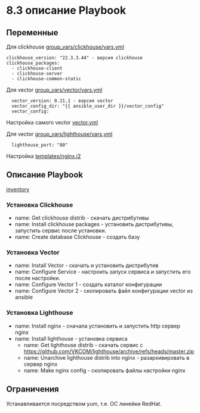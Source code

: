 # 8.3 описание Playbook

## Переменные

Для clickhouse [group_vars/clickhouse/vars.yml](group_vars/clickhouse/vars.yml)
```
clickhouse_version: "22.3.3.44" - версия clickhouse 
clickhouse_packages:
  - clickhouse-client
  - clickhouse-server
  - clickhouse-common-static
```
Для vector [group_vars/vector/vars.yml](group_vars/vector/vars.yml)
```
  vector_version: 0.21.1 - версия vector
  vector_config_dir: "{{ ansible_user_dir }}/vector_config"
  vector_config:
```
Настройка самого vector [vector.yml](templates/vector.yml.j2)

Для vector [group_vars/lighthouse/vars.yml](group_vars/lighthouse/vars.yml)
```
  lighthouse_port: "80"
```
Настройка [templates/nginx.j2](templates/nginx.j2)

## Описание Playbook 

[inventory](inventory/prod.yml)

### Установка Clickhouse 

- name: Get clickhouse distrib - скачать дистрибутивы
- name: Install clickhouse packages - установить дистрибутивы, запустить сервис после установки.
- name: Create database Clickhouse - создать базу

### Установка Vector
- name: Install Vector - скачать и установить дистрибутив
- name: Configure Service - настроить запуск сервиса и запустить его после настройки.
- name: Configure Vector 1 - создать каталог конфигурации
- name: Configure Vector 2 - скопировать файл конфигурации vector из ansible

### Установка Lighthouse
- name: Install nginx - сначала установить и запустить http сервер nginx
- name: Install lighthouse - установка сервиса   
    - name: Get lighthouse distrib - скачать сервис с https://github.com/VKCOM/lighthouse/archive/refs/heads/master.zip
    - name: Unarchive lighthouse distrib into nginx - разархивировать в сервер nginx
    - name: Make nginx config - скопировать файлы настройки nginx

## Ограничения
Устанавливается посредством yum, т.е. ОС линейки RedHat.